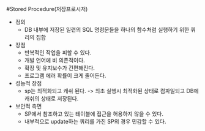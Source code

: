#Stored Procedure(저장프로시저)
 - 정의
 	 - DB 내부에 저장된 일련의 SQL 명령문들을 하나의 함수처럼 실행하기 위한 쿼리의 집합
 - 장점
 	 - 반복적인 작업을 피할 수 있다.
 	 - 개발 언어에 비 의존적이다.
 	 - 확장 및 유지보수가 간편해진다.
 	 - 프로그램 에러 확률이 크게 줄어든다.
 - 성능적 장점
 	 - sp는 최적화되고 캐쉬 된다.
 	 -> 최초 실행시 최적화된 상태로 컴파일되고 DB에 캐쉬의 상태로 저장된다.
 - 보안적 측면
 	 - SP에서 참조하고 있는 테이블에 접근을 허용하지 않을 수 있다.
 	 - 내부적으로 update하는 쿼리를 가진 SP의 경우 민감할 수 있다.